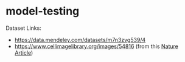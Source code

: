 # model-testing

Dataset Links:
- https://data.mendeley.com/datasets/m7n3zvg539/4
- https://www.cellimagelibrary.org/images/54816 (from this <a href = https://www.nature.com/articles/s41597-023-02003-7>Nature Article</a>)
